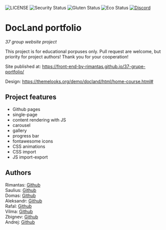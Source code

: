 ![LICENSE](https://img.shields.io/badge/license-MIT-blue.svg?style=flat-square)
![Security Status](https://img.shields.io/security-headers?label=Security&url=https%3A%2F%2Fgithub.com&style=flat-square)
![Gluten Status](https://img.shields.io/badge/Gluten-Free-green.svg)
![Eco Status](https://img.shields.io/badge/ECO-Friendly-green.svg)
[![Discord](https://discord.com/api/guilds/571393319201144843/widget.png)](https://discord.gg/dRwW4rw)

# DocLand portfolio

_37 group website project_

This project is for educational porpuses only. Pull request are welcome, but priority for project authors! Thank you for your cooperation!

Site published at: https://front-end-by-rimantas.github.io/37-grupe-portfolio/

Design: https://themelooks.org/demo/docland/html/home-course.html#

## Project features

-   Github pages
-   single-page
-   content rendering with JS
-   carousel
-   gallery
-   progress bar
-   fontawesome icons
-   CSS animations
-   CSS import
-   JS import-export

## Authors

Rimantas: [Github](https://github.com/belauzas)<br>
Saulius: [Github](https://github.com/saulius334)<br>
Domas: [Github](https://github.com/Domasbab)<br>
Aleksandr: [Github](https://github.com/zasweted)<br>
Rafal: [Github](https://github.com/Kalis1990)<br>
Vilma: [Github](https://github.com/VilmaPetruskeviciene)<br>
Zbignev: [Github](https://github.com/ZbignevZ)<br>
Andrej: [Github](https://github.com/asubotkevic)
